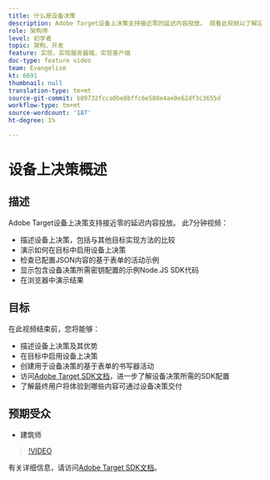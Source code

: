 ```yaml
---
title: 什么是设备决策
description: Adobe Target设备上决策支持接近零的延迟内容投放。 观看此视频以了解设备上决策以及如何启用该决策。
role: 架构师
level: 初学者
topic: 架构、开发
feature: 实现，实现服务器端，实现客户端
doc-type: feature video
team: Evangelism
kt: 6691
thumbnail: null
translation-type: tm+mt
source-git-commit: b89732fcca0be8bffc6e580e4ae0e62df3c3655d
workflow-type: tm+mt
source-wordcount: '187'
ht-degree: 1%

---
```



# 设备上决策概述

## 描述

Adobe Target设备上决策支持接近零的延迟内容投放。 此7分钟视频：

* 描述设备上决策，包括与其他目标实现方法的比较
* 演示如何在目标中启用设备上决策
* 检查已配置JSON内容的基于表单的活动示例
* 显示包含设备决策所需密钥配置的示例Node.JS SDK代码
* 在浏览器中演示结果

## 目标

在此视频结束前，您将能够：

* 描述设备上决策及其优势
* 在目标中启用设备上决策
* 创建用于设备决策的基于表单的书写器活动
* 访问[Adobe Target SDK文档](https://adobetarget-sdks.gitbook.io/docs/on-device-decisioning/introduction-to-on-device-decisioning)，进一步了解设备决策所需的SDK配置
* 了解最终用户将体验到哪些内容可通过设备决策交付

## 预期受众

* 建筑师

>[!VIDEO](https://video.tv.adobe.com/v/329032/?quality=12)

有关详细信息，请访问[Adobe Target SDK文档](https://adobetarget-sdks.gitbook.io/docs/on-device-decisioning/introduction-to-on-device-decisioning)。